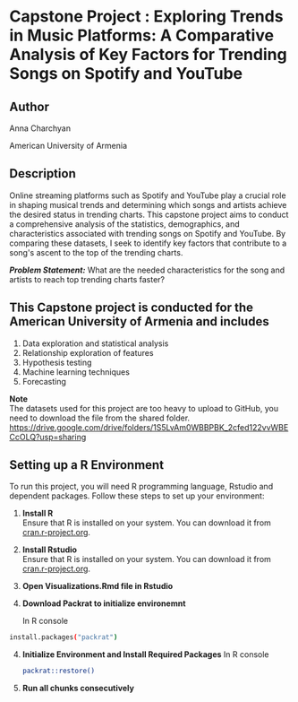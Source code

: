 # Capstone Project : Exploring Trends in Music Platforms: A Comparative Analysis of Key Factors for Trending Songs on Spotify and YouTube

## Author
Anna Charchyan

American University of Armenia

## Description
Online streaming platforms such as Spotify and YouTube play a crucial role in shaping musical trends and determining which songs and artists achieve the desired status in trending charts. This capstone project aims to conduct a comprehensive analysis of the statistics, demographics, and characteristics associated with trending songs on Spotify and YouTube. By comparing these datasets, I seek to identify key factors that contribute to a song's ascent to the top of the trending charts.

***Problem Statement:***  What are the needed characteristics for the song and artists to reach top trending charts faster?

## This Capstone project is conducted for the American University of Armenia and includes 

1.  Data exploration and statistical analysis
2.  Relationship exploration of features
3.  Hypothesis testing
4.  Machine learning techniques
5.  Forecasting



**Note**  
The datasets used for this project are too heavy to upload to GitHub, you need to download the file from the shared folder. \
https://drive.google.com/drive/folders/1S5LvAm0WBBPBK_2cfed122vvWBECcOLQ?usp=sharing



## Setting up a R Environment
To run this project, you will need R programming language, Rstudio and dependent packages. Follow these steps to set up your environment:

1. **Install R**  
   Ensure that R is installed on your system. You can download it from [cran.r-project.org](https://cran.r-project.org/bin/windows/base/).
   
2. **Install Rstudio**  
   Ensure that R is installed on your system. You can download it from [cran.r-project.org]([https://cran.r-project.org/bin/windows/base/](https://posit.co/download/rstudio-desktop/)).
   
3. **Open Visualizations.Rmd file in Rstudio**  
  
4. **Download Packrat to initialize environemnt**
   
   In R console 
  ```bash
  install.packages("packrat")
  ```
  
4. **Initialize Environment and Install Required Packages**
   In R console 
    ```bash
    packrat::restore()
    ```
5. **Run all chunks consecutively**
